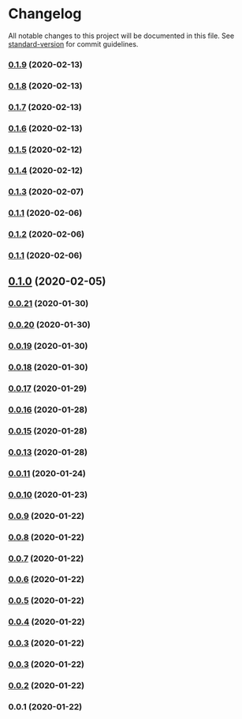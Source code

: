 # Changelog

All notable changes to this project will be documented in this file. See [standard-version](https://github.com/conventional-changelog/standard-version) for commit guidelines.

### [0.1.9](https://github.com/noiach/gateway-js/compare/v0.1.8...v0.1.9) (2020-02-13)

### [0.1.8](https://github.com/noiach/gateway-js/compare/v0.1.7...v0.1.8) (2020-02-13)

### [0.1.7](https://github.com/noiach/gateway-js/compare/v0.1.6...v0.1.7) (2020-02-13)

### [0.1.6](https://github.com/noiach/gateway-js/compare/v0.1.5...v0.1.6) (2020-02-13)

### [0.1.5](https://github.com/noiach/gateway-js/compare/v0.1.4...v0.1.5) (2020-02-12)

### [0.1.4](https://github.com/noiach/gateway-js/compare/v0.1.3...v0.1.4) (2020-02-12)

### [0.1.3](https://github.com/noiach/gateway-js/compare/v0.1.2...v0.1.3) (2020-02-07)

### [0.1.1](https://github.com/noiach/gateway-js/compare/v0.1.0...v0.1.1) (2020-02-06)

### [0.1.2](https://github.com/noiach/gateway-js/compare/v0.1.0...v0.1.2) (2020-02-06)

### [0.1.1](https://github.com/noiach/gateway-js/compare/v0.1.0...v0.1.1) (2020-02-06)

## [0.1.0](https://github.com/noiach/gateway-js/compare/v0.0.21...v0.1.0) (2020-02-05)

### [0.0.21](https://github.com/noiach/gateway-js/compare/v0.0.20...v0.0.21) (2020-01-30)

### [0.0.20](https://github.com/noiach/gateway-js/compare/v0.0.19...v0.0.20) (2020-01-30)

### [0.0.19](https://github.com/noiach/gateway-js/compare/v0.0.18...v0.0.19) (2020-01-30)

### [0.0.18](https://github.com/noiach/gateway-js/compare/v0.0.17...v0.0.18) (2020-01-30)

### [0.0.17](https://github.com/noiach/gateway-js/compare/v0.0.16...v0.0.17) (2020-01-29)

### [0.0.16](https://github.com/noiach/gateway-js/compare/v0.0.15...v0.0.16) (2020-01-28)

### [0.0.15](https://github.com/noiach/gateway-js/compare/v0.0.13...v0.0.15) (2020-01-28)

### [0.0.13](https://github.com/noiach/gateway-js/compare/v0.0.11...v0.0.13) (2020-01-28)

### [0.0.11](https://github.com/noiach/gateway-js/compare/v0.0.10...v0.0.11) (2020-01-24)

### [0.0.10](https://github.com/noiach/gateway-js/compare/v0.0.9...v0.0.10) (2020-01-23)

### [0.0.9](https://github.com/noiach/gateway-js/compare/v0.0.8...v0.0.9) (2020-01-22)

### [0.0.8](https://github.com/noiach/gateway-js/compare/v0.0.7...v0.0.8) (2020-01-22)

### [0.0.7](https://github.com/noiach/gateway-js/compare/v0.0.6...v0.0.7) (2020-01-22)

### [0.0.6](https://github.com/noiach/gateway-js/compare/v0.0.5...v0.0.6) (2020-01-22)

### [0.0.5](https://github.com/noiach/gateway-js/compare/v0.0.4...v0.0.5) (2020-01-22)

### [0.0.4](https://github.com/noiach/gateway-js/compare/v0.0.2...v0.0.4) (2020-01-22)

### [0.0.3](https://github.com/noiach/gateway-js/compare/v0.0.2...v0.0.3) (2020-01-22)

### [0.0.3](https://github.com/noiach/gateway-js/compare/v0.0.2...v0.0.3) (2020-01-22)

### [0.0.2](https://github.com/noiach/gateway-js/compare/v0.0.1...v0.0.2) (2020-01-22)

### 0.0.1 (2020-01-22)
